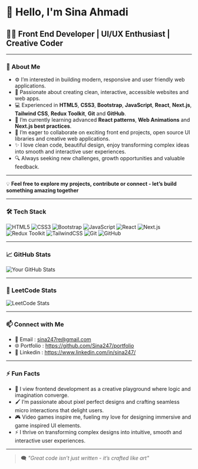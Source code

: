 # 👋 Hello, I'm Sina Ahmadi

## 👩‍💻 Front End Developer | UI/UX Enthusiast | Creative Coder

---

### 🚀 About Me

- ⚙️ I’m interested in building modern, responsive and user friendly web applications.
- 🤩 Passionate about creating clean, interactive, accessible websites and web apps.
- 💻 Experienced in **HTML5**, **CSS3**, **Bootstrap**, **JavaScript**, **React**, **Next.js**, **Tailwind CSS**, **Redux Toolkit**, **Git** and **GitHub**.
- 🌱 I’m currently learning advanced **React patterns**, **Web Animations** and **Next.js best practices**.
- 💞 I’m eager to collaborate on exciting front end projects, open source UI libraries and creative web applications.
- ✨ I love clean code, beautiful design, enjoy transforming complex ideas into smooth and interactive user experiences.
- 🔍 Always seeking new challenges, growth opportunities and valuable feedback.

---

💡 **Feel free to explore my projects, contribute or connect - let’s build something amazing together**

---

### 🛠️ Tech Stack

![HTML5](https://img.shields.io/badge/HTML5-E34F26?style=flat-square&logo=html5&logoColor=white)
![CSS3](https://img.shields.io/badge/CSS3-1572B6?style=flat-square&logo=css3&logoColor=white)
![Bootstrap](https://img.shields.io/badge/Bootstrap-7952B3?style=flat-square&logo=bootstrap&logoColor=white)
![JavaScript](https://img.shields.io/badge/JavaScript-F7DF1E?style=flat-square&logo=javascript&logoColor=black)
![React](https://img.shields.io/badge/React-61DAFB?style=flat-square&logo=react&logoColor=black)
![Next.js](https://img.shields.io/badge/Next.js-000000?style=flat-square&logo=next.js&logoColor=white)
![Redux Toolkit](https://img.shields.io/badge/Redux--Toolkit-764ABC?style=flat-square&logo=redux&logoColor=white)
![TailwindCSS](https://img.shields.io/badge/TailwindCSS-06B6D4?style=flat-square&logo=tailwind-css&logoColor=white)
![Git](https://img.shields.io/badge/Git-F05032?style=flat-square&logo=git&logoColor=white)
![GitHub](https://img.shields.io/badge/GitHub-181717?style=flat-square&logo=github&logoColor=white)

---

### 📈 GitHub Stats

![Your GitHub Stats](https://github-readme-stats.vercel.app/api?username=Sina247&show_icons=true&theme=tokyonight)

---

### 🧠 LeetCode Stats

![LeetCode Stats](https://leetcard.jacoblin.cool/Sina247?theme=catppuccinMocha&font=Kanit&ext=contest)

---

### 📫 Connect with Me

- 📧 Email : sina247re@gmail.com
- 🌐 Portfolio : https://github.com/Sina247/portfolio
- 💼 Linkedin : https://www.linkedin.com/in/sina247/

---

### ⚡ Fun Facts

- 🧠 I view frontend development as a creative playground where logic and imagination converge.
- 🖌️ I’m passionate about pixel perfect designs and crafting seamless micro interactions that delight users.
- 🎮 Video games inspire me, fueling my love for designing immersive and game inspired UI elements.
- ⚡ I thrive on transforming complex designs into intuitive, smooth and interactive user experiences.

---

>  🗨️ *"Great code isn’t just written - it’s crafted like art"*
